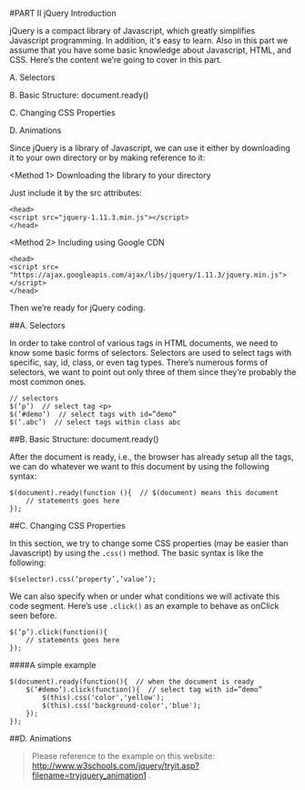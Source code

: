 #PART II jQuery Introduction

jQuery is a compact library of Javascript, which greatly simplifies Javascript programming. In addition, it's easy to learn. Also in this part we assume that you have some basic knowledge about Javascript, HTML, and CSS. Here’s the content we’re going to cover in this part.

A. Selectors

B. Basic Structure: document.ready()

C. Changing CSS Properties

D. Animations

Since jQuery is a library of Javascript, we can use it either by downloading it to your own directory or by making reference to it:

<Method 1>  Downloading the library to your directory

Just include it by the src attributes:

```
<head>
<script src="jquery-1.11.3.min.js"></script>
</head>
```
<Method 2> Including using Google CDN

```
<head>
<script src=
"https://ajax.googleapis.com/ajax/libs/jquery/1.11.3/jquery.min.js"></script>
</head>
```

Then we’re ready for jQuery coding.

##A. Selectors

In order to take control of various tags in HTML documents, we need to know some basic forms of selectors. Selectors are used to select tags with specific, say, id, class, or even tag types. There’s numerous forms of selectors, we want to point out only three of them since they’re probably the most common ones.

```
// selectors 
$(‘p‘)  // select tag <p>
$(‘#demo’)  // select tags with id=”demo”
$(‘.abc’)  // select tags within class abc
```

##B. Basic Structure: document.ready()

After the document is ready, i.e., the browser has already setup all the tags, we can do whatever we want to this document by using the following syntax:

```
$(document).ready(function (){  // $(document) means this document
	// statements goes here
});
```

##C. Changing CSS Properties

In this section, we try to change some CSS properties (may be easier than Javascript) by using the `.css()` method. The basic syntax is like the following:

```
$(selector).css(‘property’,’value’);
```

We can also specify when or under what conditions we will activate this code segment. Here’s use `.click()` as an example to behave as onClick seen before.

```
$(‘p’).click(function(){
	// statements goes here
});
```

####A simple example
```
$(document).ready(function(){  // when the document is ready
	$(‘#demo’).click(function(){  // select tag with id=”demo”
		$(this).css('color','yellow');
		$(this).css('background-color','blue');
	});
});
```

##D. Animations

> Please reference to the example on this website: http://www.w3schools.com/jquery/tryit.asp?filename=tryjquery_animation1 . 
